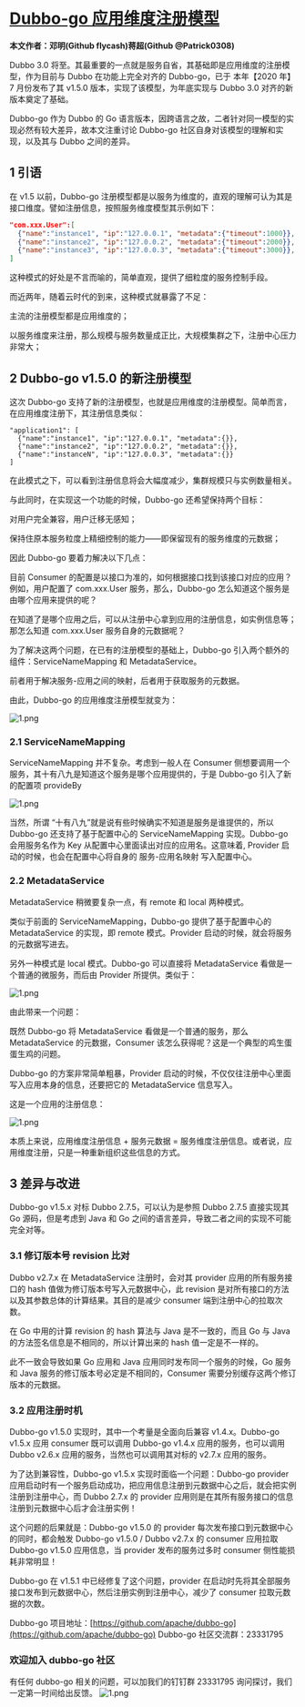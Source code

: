 # [Dubbo-go 应用维度注册模型](https://xie.infoq.cn/article/a6a7e05f8a0d26c5f9f9bbd85)

**本文作者：邓明(Github flycash)蒋超(Github @Patrick0308)**

Dubbo 3.0 将至。其最重要的一点就是服务自省，其基础即是应用维度的注册模型，作为目前与 Dubbo 在功能上完全对齐的 Dubbo-go，已于 本年【2020 年】7 月份发布了其 v1.5.0 版本，实现了该模型，为年底实现与 Dubbo 3.0 对齐的新版本奠定了基础。

Dubbo-go 作为 Dubbo 的 Go 语言版本，因跨语言之故，二者针对同一模型的实现必然有较大差异，故本文注重讨论 Dubbo-go 社区自身对该模型的理解和实现，以及其与 Dubbo 之间的差异。

## 1 引语

在 v1.5 以前，Dubbo-go 注册模型都是以服务为维度的，直观的理解可认为其是接口维度。譬如注册信息，按照服务维度模型其示例如下：

```json
"com.xxx.User":[
  {"name":"instance1", "ip":"127.0.0.1", "metadata":{"timeout":1000}},
  {"name":"instance2", "ip":"127.0.0.2", "metadata":{"timeout":2000}},
  {"name":"instance3", "ip":"127.0.0.3", "metadata":{"timeout":3000}},
]
```

这种模式的好处是不言而喻的，简单直观，提供了细粒度的服务控制手段。

而近两年，随着云时代的到来，这种模式就暴露了不足：

主流的注册模型都是应用维度的；

以服务维度来注册，那么规模与服务数量成正比，大规模集群之下，注册中心压力非常大；

## 2 Dubbo-go v1.5.0 的新注册模型

这次 Dubbo-go 支持了新的注册模型，也就是应用维度的注册模型。简单而言，在应用维度注册下，其注册信息类似：

```jsoon
"application1": [
  {"name":"instance1", "ip":"127.0.0.1", "metadata":{}},
  {"name":"instance2", "ip":"127.0.0.2", "metadata":{}},
  {"name":"instanceN", "ip":"127.0.0.3", "metadata":{}}
]
```

在此模式之下，可以看到注册信息将会大幅度减少，集群规模只与实例数量相关。

与此同时，在实现这一个功能的时候，Dubbo-go 还希望保持两个目标：

对用户完全兼容，用户迁移无感知；

保持住原本服务粒度上精细控制的能力——即保留现有的服务维度的元数据；

因此 Dubbo-go 要着力解决以下几点：

目前 Consumer 的配置是以接口为准的，如何根据接口找到该接口对应的应用？例如，用户配置了 com.xxx.User 服务，那么，Dubbo-go 怎么知道这个服务是由哪个应用来提供的呢？

在知道了是哪个应用之后，可以从注册中心拿到应用的注册信息，如实例信息等；那怎么知道 com.xxx.User 服务自身的元数据呢？

为了解决这两个问题，在已有的注册模型的基础上，Dubbo-go 引入两个额外的组件：ServiceNameMapping 和 MetadataService。

前者用于解决服务-应用之间的映射，后者用于获取服务的元数据。

由此，Dubbo-go 的应用维度注册模型就变为：

![1.png](../../pic/course/dubbo-go-application-dimension-registration-model-1.png)

### 2.1 ServiceNameMapping

ServiceNameMapping 并不复杂。考虑到一般人在 Consumer 侧想要调用一个服务，其十有八九是知道这个服务是哪个应用提供的，于是 Dubbo-go 引入了新的配置项 provideBy

![1.png](../../pic/course/dubbo-go-application-dimension-registration-model-2.png)

当然，所谓 “十有八九”就是说有些时候确实不知道是服务是谁提供的，所以 Dubbo-go 还支持了基于配置中心的 ServiceNameMapping 实现。Dubbo-go 会用服务名作为 Key 从配置中心里面读出对应的应用名。这意味着, Provider 启动的时候，也会在配置中心将自身的 服务-应用名映射 写入配置中心。

### 2.2 MetadataService

MetadataService 稍微要复杂一点，有 remote 和 local 两种模式。

类似于前面的 ServiceNameMapping，Dubbo-go 提供了基于配置中心的 MetadataService 的实现，即 remote 模式。Provider 启动的时候，就会将服务的元数据写进去。

另外一种模式是 local 模式。Dubbo-go 可以直接将 MetadataService 看做是一个普通的微服务，而后由 Provider 所提供。类似于：

![1.png](../../pic/course/dubbo-go-application-dimension-registration-model-3.png)

由此带来一个问题：

既然 Dubbo-go 将 MetadataService 看做是一个普通的服务，那么 MetadataService 的元数据，Consumer 该怎么获得呢？这是一个典型的鸡生蛋蛋生鸡的问题。

Dubbo-go 的方案非常简单粗暴，Provider 启动的时候，不仅仅往注册中心里面写入应用本身的信息，还要把它的 MetadataService 信息写入。

这是一个应用的注册信息：

![1.png](../../pic/course/dubbo-go-application-dimension-registration-model-4.png)

本质上来说，应用维度注册信息 + 服务元数据 = 服务维度注册信息。或者说，应用维度注册，只是一种重新组织这些信息的方式。

## 3 差异与改进

Dubbo-go v1.5.x 对标 Dubbo 2.7.5，可以认为是参照 Dubbo 2.7.5 直接实现其 Go 源码，但是考虑到 Java 和 Go 之间的语言差异，导致二者之间的实现不可能完全对等。

### 3.1 修订版本号 revision 比对

Dubbo v2.7.x 在 MetadataService 注册时，会对其 provider 应用的所有服务接口的 hash 值做为修订版本号写入元数据中心，此 revision 是对所有接口的方法以及其参数总体的计算结果。其目的是减少 consumer 端到注册中心的拉取次数。

在 Go 中用的计算 revision 的 hash 算法与 Java 是不一致的，而且 Go 与 Java 的方法签名信息是不相同的，所以计算出来的 hash 值一定是不一样的。

此不一致会导致如果 Go 应用和 Java 应用同时发布同一个服务的时候，Go 服务和 Java 服务的修订版本号必定是不相同的，Consumer 需要分别缓存这两个修订版本的元数据。

### 3.2 应用注册时机

Dubbo-go v1.5.0 实现时，其中一个考量是全面向后兼容 v1.4.x。Dubbo-go v1.5.x 应用 consumer 既可以调用 Dubbo-go v1.4.x 应用的服务，也可以调用 Dubbo v2.6.x 应用的服务，当然也可以调用其对标的 v2.7.x 应用的服务。

为了达到兼容性，Dubbo-go v1.5.x 实现时面临一个问题：Dubbo-go provider 应用启动时有一个服务启动成功，把应用信息注册到元数据中心之后，就会把实例注册到注册中心，而 Dubbo 2.7.x 的 provider 应用则是在其所有服务接口的信息注册到元数据中心后才会注册实例！

这个问题的后果就是：Dubbo-go v1.5.0 的 provider 每次发布接口到元数据中心的同时，都会触发 Dubbo-go v1.5.0 / Dubbo v2.7.x 的 consumer 应用拉取 Dubbo-go v1.5.0 应用信息，当 provider 发布的服务过多时 consumer 侧性能损耗非常明显！

Dubbo-go 在 v1.5.1 中已经修复了这个问题，provider 在启动时先将其全部服务接口发布到元数据中心，然后注册实例到注册中心，减少了 consumer 拉取元数据的次数。

Dubbo-go 项目地址：[https://github.com/apache/dubbo-go](https://github.com/apache/dubbo-go) Dubbo-go 社区交流群：23331795

### 欢迎加入 dubbo-go 社区

有任何 dubbo-go 相关的问题，可以加我们的钉钉群 23331795 询问探讨，我们一定第一时间给出反馈。
![1.png](../../pic/course/practice-and-exploration-of-dubbo-go-4.png)

